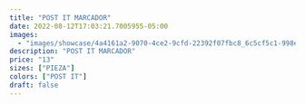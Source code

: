 ```yaml
---
title: "POST IT MARCADOR"
date: 2022-08-12T17:03:21.7005955-05:00
images:
  - "images/showcase/4a4161a2-9070-4ce2-9cfd-22392f07fbc8_6c5cf5c1-998e-483b-9287-8f1ce517185b.webp"
description: "POST IT MARCADOR"
price: "13"
sizes: ["PIEZA"]
colors: ["POST IT"]
draft: false
---
```

